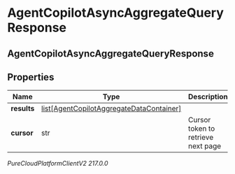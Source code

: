 # AgentCopilotAsyncAggregateQueryResponse

## AgentCopilotAsyncAggregateQueryResponse

## Properties

|Name | Type | Description | Notes|
|------------ | ------------- | ------------- | -------------|
| **results** | [list[AgentCopilotAggregateDataContainer]](AgentCopilotAggregateDataContainer) |  | [optional] |
| **cursor** | str | Cursor token to retrieve next page | [optional] |



_PureCloudPlatformClientV2 217.0.0_
